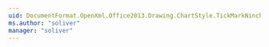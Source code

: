 ```yaml
---
uid: DocumentFormat.OpenXml.Office2013.Drawing.ChartStyle.TickMarkNinch
ms.author: "soliver"
manager: "soliver"
---
```

